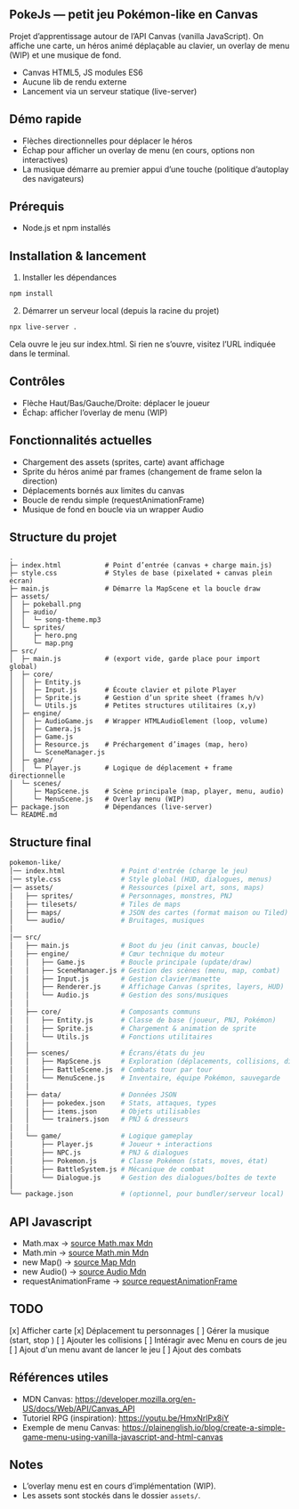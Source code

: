 ## PokeJs — petit jeu Pokémon-like en Canvas

Projet d’apprentissage autour de l’API Canvas (vanilla JavaScript). On affiche une carte, un héros animé déplaçable au clavier, un overlay de menu (WIP) et une musique de fond.

- Canvas HTML5, JS modules ES6
- Aucune lib de rendu externe
- Lancement via un serveur statique (live-server)

## Démo rapide

- Flèches directionnelles pour déplacer le héros
- Échap pour afficher un overlay de menu (en cours, options non interactives)
- La musique démarre au premier appui d’une touche (politique d’autoplay des navigateurs)

## Prérequis

- Node.js et npm installés

## Installation & lancement

1) Installer les dépendances

```bash
npm install
```

2) Démarrer un serveur local (depuis la racine du projet)

```bash
npx live-server .
```

Cela ouvre le jeu sur index.html. Si rien ne s’ouvre, visitez l’URL indiquée dans le terminal.

## Contrôles

- Flèche Haut/Bas/Gauche/Droite: déplacer le joueur
- Échap: afficher l’overlay de menu (WIP)

## Fonctionnalités actuelles

- Chargement des assets (sprites, carte) avant affichage
- Sprite du héros animé par frames (changement de frame selon la direction)
- Déplacements bornés aux limites du canvas
- Boucle de rendu simple (requestAnimationFrame)
- Musique de fond en boucle via un wrapper Audio

## Structure du projet

```text
.
├─ index.html           # Point d’entrée (canvas + charge main.js)
├─ style.css            # Styles de base (pixelated + canvas plein écran)
├─ main.js              # Démarre la MapScene et la boucle draw
├─ assets/
│  ├─ pokeball.png
│  ├─ audio/
│  │  └─ song-theme.mp3
│  └─ sprites/
│     ├─ hero.png
│     └─ map.png
├─ src/
│  ├─ main.js           # (export vide, garde place pour import global)
│  ├─ core/
│  │  ├─ Entity.js
│  │  ├─ Input.js       # Écoute clavier et pilote Player
│  │  ├─ Sprite.js      # Gestion d’un sprite sheet (frames h/v)
│  │  └─ Utils.js       # Petites structures utilitaires (x,y)
│  ├─ engine/
│  │  ├─ AudioGame.js   # Wrapper HTMLAudioElement (loop, volume)
│  │  ├─ Camera.js
│  │  ├─ Game.js
│  │  ├─ Resource.js    # Préchargement d’images (map, hero)
│  │  └─ SceneManager.js
│  ├─ game/
│  │  └─ Player.js      # Logique de déplacement + frame directionnelle
│  └─ scenes/
│     ├─ MapScene.js    # Scène principale (map, player, menu, audio)
│     └─ MenuScene.js   # Overlay menu (WIP)
├─ package.json         # Dépendances (live-server)
└─ README.md
```

## Structure final 
```graphql
pokemon-like/
│── index.html              # Point d'entrée (charge le jeu)
│── style.css               # Style global (HUD, dialogues, menus)
│── assets/                 # Ressources (pixel art, sons, maps)
│   ├── sprites/            # Personnages, monstres, PNJ
│   ├── tilesets/           # Tiles de maps
│   ├── maps/               # JSON des cartes (format maison ou Tiled)
│   └── audio/              # Bruitages, musiques
│
│── src/
│   ├── main.js             # Boot du jeu (init canvas, boucle)
│   ├── engine/             # Cœur technique du moteur
│   │   ├── Game.js         # Boucle principale (update/draw)
│   │   ├── SceneManager.js # Gestion des scènes (menu, map, combat)
│   │   ├── Input.js        # Gestion clavier/manette
│   │   ├── Renderer.js     # Affichage Canvas (sprites, layers, HUD)
│   │   └── Audio.js        # Gestion des sons/musiques
│   │
│   ├── core/               # Composants communs
│   │   ├── Entity.js       # Classe de base (joueur, PNJ, Pokémon)
│   │   ├── Sprite.js       # Chargement & animation de sprite
│   │   └── Utils.js        # Fonctions utilitaires
│   │
│   ├── scenes/             # Écrans/états du jeu
│   │   ├── MapScene.js     # Exploration (déplacements, collisions, dialogues)
│   │   ├── BattleScene.js  # Combats tour par tour
│   │   └── MenuScene.js    # Inventaire, équipe Pokémon, sauvegarde
│   │
│   ├── data/               # Données JSON
│   │   ├── pokedex.json    # Stats, attaques, types
│   │   ├── items.json      # Objets utilisables
│   │   └── trainers.json   # PNJ & dresseurs
│   │
│   └── game/               # Logique gameplay
│       ├── Player.js       # Joueur + interactions
│       ├── NPC.js          # PNJ & dialogues
│       ├── Pokemon.js      # Classe Pokémon (stats, moves, état)
│       ├── BattleSystem.js # Mécanique de combat
│       └── Dialogue.js     # Gestion des dialogues/boîtes de texte
│
└── package.json            # (optionnel, pour bundler/serveur local)
``` 

## API Javascript

- Math.max -> [source Math.max Mdn](https://developer.mozilla.org/en-US/docs/Web/JavaScript/Reference/Global_Objects/Math/max)
- Math.min -> [source Math.min Mdn](https://developer.mozilla.org/en-US/docs/Web/JavaScript/Reference/Global_Objects/Math/min)
- new Map() -> [source Map Mdn](https://developer.mozilla.org/en-US/docs/Web/JavaScript/Reference/Global_Objects/Map)
- new Audio() -> [source Audio Mdn](https://developer.mozilla.org/en-US/docs/Web/API/HTMLAudioElement/Audio)
- requestAnimationFrame -> [source requestAnimationFrame](https://developer.mozilla.org/en-US/docs/Web/API/Window/requestAnimationFrame)


## TODO 

[x] Afficher carte
[x] Déplacement tu personnages
[ ] Gérer la musique (start, stop )
[ ] Ajouter les collisions
[ ] Intéragir avec Menu en cours de jeu
[ ] Ajout d'un menu avant de lancer le jeu
[ ] Ajout des combats


## Références utiles

- MDN Canvas: https://developer.mozilla.org/en-US/docs/Web/API/Canvas_API
- Tutoriel RPG (inspiration): https://youtu.be/HmxNrlPx8iY
- Exemple de menu Canvas: https://plainenglish.io/blog/create-a-simple-game-menu-using-vanilla-javascript-and-html-canvas

## Notes

- L’overlay menu est en cours d’implémentation (WIP).
- Les assets sont stockés dans le dossier `assets/`.